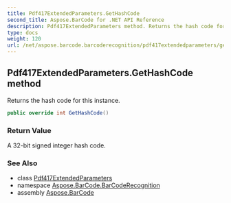 ```yaml
---
title: Pdf417ExtendedParameters.GetHashCode
second_title: Aspose.BarCode for .NET API Reference
description: Pdf417ExtendedParameters method. Returns the hash code for this instance
type: docs
weight: 120
url: /net/aspose.barcode.barcoderecognition/pdf417extendedparameters/gethashcode/
---
```

## Pdf417ExtendedParameters.GetHashCode method

Returns the hash code for this instance.

```csharp
public override int GetHashCode()
```

### Return Value

A 32-bit signed integer hash code.

### See Also

* class [Pdf417ExtendedParameters](../)
* namespace [Aspose.BarCode.BarCodeRecognition](../../pdf417extendedparameters/)
* assembly [Aspose.BarCode](../../../)


